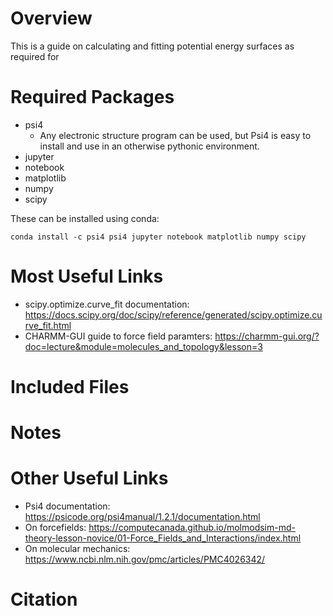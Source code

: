 # Overview

This is a guide on calculating and fitting potential energy surfaces as required for 

# Required Packages

* psi4
    * Any electronic structure program can be used, but Psi4 is easy to install and use in an otherwise pythonic environment.
* jupyter 
* notebook
* matplotlib
* numpy
* scipy

These can be installed using conda:

`conda install -c psi4 psi4 jupyter notebook matplotlib numpy scipy`

# Most Useful Links

* scipy.optimize.curve_fit documentation: https://docs.scipy.org/doc/scipy/reference/generated/scipy.optimize.curve_fit.html 
* CHARMM-GUI guide to force field paramters: https://charmm-gui.org/?doc=lecture&module=molecules_and_topology&lesson=3 

# Included Files



# Notes



# Other Useful Links

* Psi4 documentation: https://psicode.org/psi4manual/1.2.1/documentation.html
* On forcefields: https://computecanada.github.io/molmodsim-md-theory-lesson-novice/01-Force_Fields_and_Interactions/index.html 
* On molecular mechanics: https://www.ncbi.nlm.nih.gov/pmc/articles/PMC4026342/

# Citation
